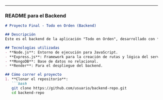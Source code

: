 
---

### **README para el Backend**

```markdown
# Proyecto Final - Todo en Orden (Backend)

## Descripción
Este es el backend de la aplicación "Todo en Orden", desarrollado con **Node.js** y **Express** para gestionar las peticiones HTTP, y utilizando **MongoDB** como base de datos. Está desplegado en **Render**.

## Tecnologías utilizadas
- **Node.js**: Entorno de ejecución para JavaScript.
- **Express.js**: Framework para la creación de rutas y lógica del servidor.
- **MongoDB**: Base de datos no relacional.
- **Render**: Para el despliegue del backend.

## Cómo correr el proyecto
1. **Clonar el repositorio**:
   ```bash
   git clone https://github.com/usuario/backend-repo.git
   cd backend-repo

